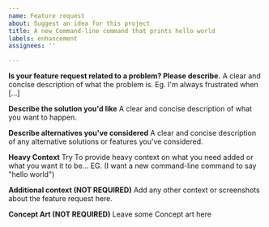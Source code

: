 ```yaml
---
name: Feature request
about: Suggest an idea for this project
title: A new Command-line command that prints hello world
labels: enhancement
assignees: ''

---
```


**Is your feature request related to a problem? Please describe.**
A clear and concise description of what the problem is. Eg. I'm always frustrated when [...]

**Describe the solution you'd like**
A clear and concise description of what you want to happen.

**Describe alternatives you've considered**
A clear and concise description of any alternative solutions or features you've considered.

**Heavy Context**
Try To provide heavy context on what you need added or what you want it to be... EG. (I want a new command-line command to say "hello world")

**Additional context (NOT REQUIRED)**
Add any other context or screenshots about the feature request here.

**Concept Art (NOT REQUIRED)**
Leave some Concept art here
